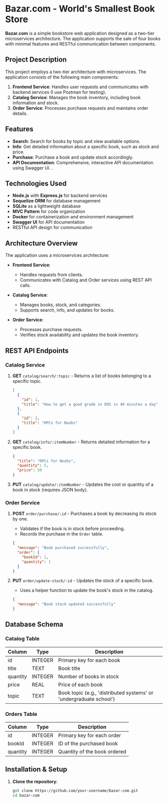# Bazar.com - World's Smallest Book Store

**Bazar.com** is a simple bookstore web application designed as a two-tier microservices architecture. The application supports the sale of four books with minimal features and RESTful communication between components.

## Project Description

This project employs a two-tier architecture with microservices. The application consists of the following main components:

1. **Frontend Service**: Handles user requests and communicates with backend services (I use Postman for testing).
2. **Catalog Service**: Manages the book inventory, including book information and stock.
3. **Order Service**: Processes purchase requests and maintains order details.

## Features

- **Search**: Search for books by topic and view available options.
- **Info**: Get detailed information about a specific book, such as stock and price.
- **Purchase**: Purchase a book and update stock accordingly.
- **API Documentation**: Comprehensive, interactive API documentation using Swagger UI.
  .

## Technologies Used

- **Node.js** with **Express.js** for backend services
- **Sequelize ORM** for database management
- **SQLite** as a lightweight database
- **MVC Pattern** for code organization
- **Docker** for containerization and environment management
- **Swagger UI**   for API documentation
- RESTful API design for communication

## Architecture Overview

The application uses a microservices architecture:

- **Frontend Service**:
    - Handles requests from clients.
    - Communicates with Catalog and Order services using REST API calls.

- **Catalog Service**:
    - Manages books, stock, and categories.
    - Supports search, info, and updates for books.

- **Order Service**:
    - Processes purchase requests.
    - Verifies stock availability and updates the book inventory.

## REST API Endpoints

### Catalog Service

1. **GET** `catalog/search/:topic` - Returns a list of books belonging to a specific topic.
    ```json
    [
      {
        "id": 1,
        "title": "How to get a good grade in DOS in 40 minutes a day"
      },
      {
        "id": 2,
        "title": "RPCs for Noobs"
      }
    ]
    ```

2. **GET** `catalog/info/:itemNumber` - Returns detailed information for a specific book.
    ```json
    {
      "title": "RPCs for Noobs",
      "quantity": 5,
      "price": 50
    }
    ```

3. **PUT** `catalog/update/:itemNumber` - Updates the cost or quantity of a book in stock (requires JSON body).

### Order Service

1. **POST** `order/purchase/:id` - Purchases a book by decreasing its stock by one.
    - Validates if the book is in stock before proceeding.
    - Records the purchase in the `Order` table.
    ```json
    {
      "message": "Book purchased successfully",
      "order": {
        "bookId": 1,
        "quantity": 1
      }
    }
    ```

2. **PUT** `order/update-stock/:id` - Updates the stock of a specific book.
    - Uses a helper function to update the book's stock in the catalog.
    ```json
    {
      "message": "Book stock updated successfully"
    }
    ```

## Database Schema

### Catalog Table

| Column   | Type   | Description                           |
|----------|--------|---------------------------------------|
| id       | INTEGER| Primary key for each book             |
| title    | TEXT   | Book title                            |
| quantity | INTEGER| Number of books in stock              |
| price    | REAL   | Price of each book                    |
| topic    | TEXT   | Book topic (e.g., 'distributed systems' or 'undergraduate school')|

### Orders Table

| Column      | Type    | Description                       |
|-------------|---------|-----------------------------------|
| id          | INTEGER | Primary key for each order        |
| bookId      | INTEGER | ID of the purchased book          |
| quantity    | INTEGER | Quantity of the book ordered      |

## Installation & Setup

1. **Clone the repository**:
   ```bash
   git clone https://github.com/your-username/bazar-com.git
   cd bazar-com
